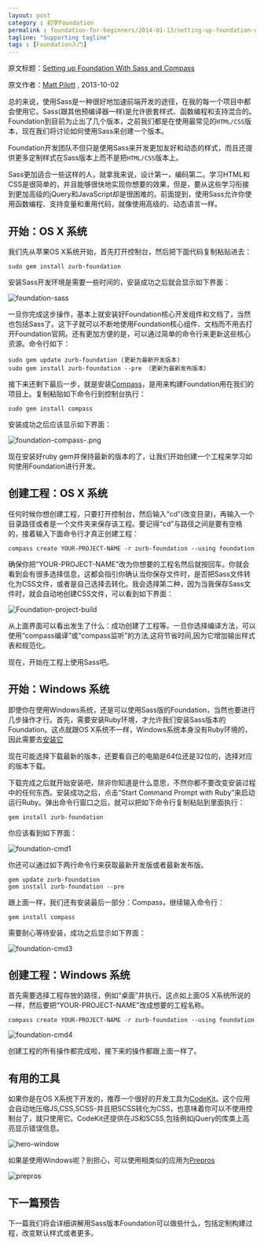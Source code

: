 ```yaml
---
layout: post
category : 初学Foundation
permalink : foundation-for-beginners/2014-01-13/setting-up-foundation-with-sass-and-compass/
tagline: "Supporting tagline"
tags : [Foundation入门]
---
```


原文标题：[Setting up Foundation With Sass and Compass](http://webdesign.tutsplus.com/tutorials/htmlcss-tutorials/setting-up-foundation-with-sass-and-compass/)

原文作者：[Matt Pilott](http://webdesign.tutsplus.com/author/matt-pilott/) , 2013-10-02

总的来说，使用Sass是一种很好地加速前端开发的途径，在我的每一个项目中都会使用它。Sass(跟其他预编译器一样)是允许嵌套样式、函数编程和支持混合的。Foundation到目前为止出了几个版本，之前我们都是在使用最常见的`HTML/CSS`版本，现在我们将讨论如何使用Sass来创建一个版本。

<!--break-->

Foundation开发团队不但只是使用Sass来开发更加友好和动态的样式，而且还提供更多定制样式在Sass版本上而不是把`HTML/CSS`版本上。

Sass更加适合一些这样的人，就拿我来说，设计第一，编码第二。学习HTML和CSS是很简单的，并且能够很快地实现你想要的效果，但是，要从这些学习衔接到更加高级的jQuery和JavaScript却是很困难的。前面提到，使用Sass允许你使用函数编程、支持变量和重用代码，就像使用高级的、动态语言一样。


## 开始：OS X 系统 ##

我们先从苹果OS X系统开始，首先打开控制台，然后把下面代码复制粘贴进去：

    sudo gem install zurb-foundation

安装Sass开发环境是需要一些时间的，安装成功之后就会显示如下界面：

![foundation-sass ](http://pigerla.com/assets/images/20140113/foundation-sass.png ) 

一旦你完成这步操作，基本上就安装好Foundation核心开发组件和文档了，当然也包括Sass了。这下子就可以不断地使用Foundation核心组件、文档而不用去打开Foundation官网。还有更加方便的是，可以通过简单的命令行来更新这些核心资源。命令行如下：

    sudo gem update zurb-foundation (更新为最新开发版本)
    sudo gem install zurb-foundation --pre （更新为最新发布版本）

接下来还剩下最后一步，就是安装[Compass](http://hub.tutsplus.com/tutorials/sass-and-compass-for-web-designers-introduction--webdesign-5561)，是用来构建Foundation用在我们的项目上。复制粘贴如下命令行到控制台执行：

    sudo gem install compass

安装成功之后应该显示如下界面：

![foundation-compass-.png](http://pigerla.com/assets/images/20140113/foundation-compass-.png )

现在安装好ruby gem并保持最新的版本的了，让我们开始创建一个工程来学习如何使用Foundation进行开发。

## 创建工程：OS X 系统 ##

任何时候你想创建工程，只要打开控制台，然后输入“cd”(改变目录)，再输入一个目录路径或者是一个文件夹来保存该工程。要记得“cd”与路径之间是要有空格的，接着输入下面命令行才真正创建工程：

    compass create YOUR-PROJECT-NAME -r zurb-foundation --using foundation

确保你把“YOUR-PROJECT-NAME”改为你想要的工程名然后就按回车。你就会看到会有很多选择信息，这都会指引你确认当你保存文件时，是否把Sass文件转化为CSS文件，或者是自己选择去转化。我会选择第二种，因为当我保存Sass文件时，就会自动地创建CSS文件，可以看到如下界面：

![Foundation-project-build](http://pigerla.com/assets/images/20140113/Foundation-project-build.png )

从上面界面可以看出发生了什么：成功创建了工程等。一旦你选择编译方法，可以使用“compass编译”或“compass监听”的方法,这将节省时间,因为它增加输出样式表和规范化。

现在，开始在工程上使用Sass吧。

## 开始：Windows 系统 ##

即使你在使用Windows系统，还是可以使用Sass版的Foundation，当然也要进行几步操作才行。首先，需要安装Ruby环境，才允许我们安装Sass版本的Foundation。这点就跟OS X系统不一样，Windows系统本身没有Ruby环境的，因此需要去[安装它](http://rubyinstaller.org/downloads/)

现在可能选择下载最新的版本，还要看自己的电脑是64位还是32位的，选择对应的版本下载。

下载完成之后就开始安装吧，除非你知道是什么意思，不然你都不要改变安装过程中的任何东西。安装成功之后，点击“Start Command Prompt with Ruby”来启动运行Ruby。弹出命令行窗口之后，就可以把如下命令行复制粘贴到里面执行：

    gem install zurb-foundation
你应该看到如下界面：

![foundation-cmd1](http://pigerla.com/assets/images/20140113/foundation-cmd1.png ) 

你还可以通过如下两行命令行来获取最新开发版或者最新发布版。

    gem update zurb-foundation
    gem install zurb-foundation --pre
   
跟上面一样，我们还有安装最后一部分：Compass，继续输入命令行：

    gem install compass

需要耐心等待安装，成功之后显示如下界面：

![foundation-cmd3](http://pigerla.com/assets/images/20140113/foundation-cmd3.png )

## 创建工程：Windows 系统 ##

首先需要选择工程存放的路径，例如“桌面”并执行。这点如上面OS X系统所说的一样，然后要把“YOUR-PROJECT-NAME”改成想要的工程名称。

    compass create YOUR-PROJECT-NAME -r zurb-foundation --using foundation

![foundation-cmd4](http://pigerla.com/assets/images/20140113/foundation-cmd4.png )

创建工程的所有操作都完成啦，接下来的操作都跟上面一样了。

## 有用的工具 ##

如果你是在OS X系统下开发的，推荐一个很好的开发工具为[CodeKit](http://incident57.com/codekit/)。这个应用会自动地压缩JS,CSS,SCSS-并且把SCSS转化为CSS，也意味着你可以不使用控制台了，就只使用它。CodeKit还提供在JS和SCSS,包括例如jQuery的库类上高亮显示错误信息。

![hero-window](http://pigerla.com/assets/images/20140113/hero-window.png )

如果是使用Windows呢？别担心，可以使用相类似的应用为[Prepros](http://alphapixels.com/prepros/)

![prepros](http://pigerla.com/assets/images/20140113/prepros.jpg )

## 下一篇预告 ##

下一篇我们将会详细讲解用Sass版本Foundation可以做些什么，包括定制构建过程，改变默认样式或者更多。


